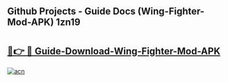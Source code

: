 ## Github Projects - Guide Docs (Wing-Fighter-Mod-APK) 1zn19

# <h2><a href="https://apkcomod.com?title=Wing-Fighter-Mod-APK">🔗👉 🔴 Guide-Download-Wing-Fighter-Mod-APK </a></h2>

[![acn](https://github.com/user-attachments/assets/0f9c940e-d8b0-45ae-aac7-cd30a18b3e1c)](https://apkcomod.com?title=Wing-Fighter-Mod-APK)
